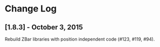 # Change Log

## [1.8.3] - October 3, 2015
Rebuild ZBar libraries with position independent code (#123, #119, #94).
